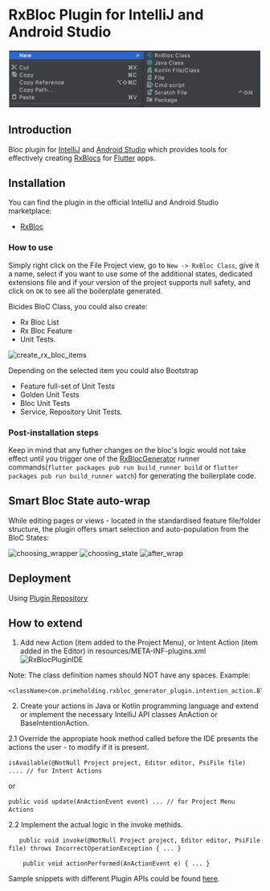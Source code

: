 # RxBloc Plugin for IntelliJ and Android Studio

![dialog](https://raw.githubusercontent.com/Prime-Holding/rx_bloc/develop/packages/rx_bloc/doc/asset/android_plugin.png)

## Introduction

Bloc plugin for [IntelliJ](https://www.jetbrains.com/idea/) and [Android Studio](https://developer.android.com/studio/) which provides tools for effectively creating [RxBlocs](https://pub.dev/packages/rx_bloc/) for [Flutter](https://flutter.dev/) apps.

## Installation

You can find the plugin in the official IntelliJ and Android Studio marketplace:

- [RxBloc](https://plugins.jetbrains.com/plugin/16165-rxbloc)

### How to use

Simply right click on the File Project view, go to `New -> RxBloc Class`, give it a name, select if you want to use some of the additional states, dedicated extensions file and if your version of the project supports null safety, and click on `OK` to see all the boilerplate generated.

Bicides BloC Class, you could also create:
- Rx Bloc List
- Rx Bloc Feature
- Unit Tests. 

![create_rx_bloc_items](https://user-images.githubusercontent.com/98388232/233932969-7bc8a78f-e130-4eed-b0c3-451153e1141e.png)

Depending on the selected item you could also Bootstrap
- Feature full-set of Unit Tests 
- Golden Unit Tests
- Bloc Unit Tests
- Service, Repository Unit Tests.


### Post-installation steps
Keep in mind that any futher changes on the bloc's logic would not take effect until you trigger one of the [RxBlocGenerator](https://pub.dev/packages/rx_bloc_generator) runner commands(`flutter packages pub run build_runner build` or `flutter packages pub run build_runner watch`) for generating the boilerplate code.

## Smart Bloc State auto-wrap

While editing pages or views - located in the standardised feature file/folder structure, the plugin offers smart selection and auto-population from the BloC States: 

<img width="454" alt="choosing_wrapper" src="https://user-images.githubusercontent.com/98388232/233940940-70623856-ace0-4a36-9a5a-39d5159e0c2f.png">
<img width="1013" alt="choosing_state" src="https://user-images.githubusercontent.com/98388232/233940929-95a6b233-d541-4be3-bf27-36f37b499582.png">
<img width="588" alt="after_wrap" src="https://user-images.githubusercontent.com/98388232/233940937-84cd0a5f-b2e6-443b-883e-a22a63c662d8.png">

## Deployment

Using [Plugin Repository](http://www.jetbrains.org/intellij/sdk/docs/plugin_repository/index.html)

## How to extend

1. Add new Action (item added to the Project Menu), or Intent Action (item added in the Editor) in resources/META-INF-plugins.xml 
 ![RxBlocPluginIDE](https://user-images.githubusercontent.com/98388232/233934683-c20565b6-369b-43ca-9c14-f889e21819c8.jpg)

Note: The class definition names should NOT have any spaces. Example:  
```
<className>com.primeholding.rxbloc_generator_plugin.intention_action.BlocWrapWithBlocBuilderIntentionAction</className> 
```

2. Create your actions in Java or Kotlin programming language and extend or implement the necessary IntelliJ API classes AnAction or BaseIntentionAction.

2.1 Override the appropiate hook method called before the IDE presents the actions the user - to modify if it is present.

 ```
isAvailable(@NotNull Project project, Editor editor, PsiFile file) .... // for Intent Actions
```

or

 ```
 public void update(AnActionEvent event) ... // for Project Menu Actions
```

2.2 Implement the actual logic in the invoke methids. 

 ```
    public void invoke(@NotNull Project project, Editor editor, PsiFile file) throws IncorrectOperationException { ... }
 ```

 ```
     public void actionPerformed(AnActionEvent e) { ... }
 ```

 
Sample snippets with different Plugin APIs could be found [here](https://github.com/Prime-Holding/rx_bloc/compare/feature/new_actions_example).
 
